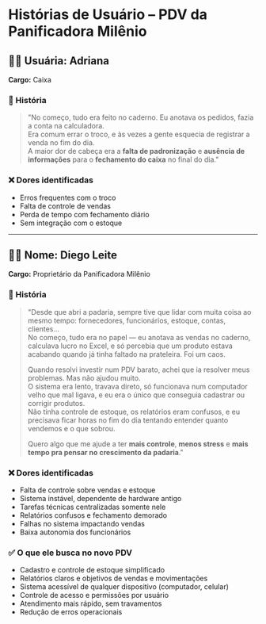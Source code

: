 
# Histórias de Usuário – PDV da Panificadora Milênio

## 👩‍💼 Usuária: Adriana  
**Cargo:** Caixa

### 📖 História

> "No começo, tudo era feito no caderno. Eu anotava os pedidos, fazia a conta na calculadora.  
> Era comum errar o troco, e às vezes a gente esquecia de registrar a venda no fim do dia.  
> A maior dor de cabeça era a **falta de padronização** e **ausência de informações** para o **fechamento do caixa** no final do dia."

### ❌ Dores identificadas
- Erros frequentes com o troco  
- Falta de controle de vendas  
- Perda de tempo com fechamento diário  
- Sem integração com o estoque  

---

## 🧔‍♂️ Nome: Diego Leite  
**Cargo:** Proprietário da Panificadora Milênio

### 📖 História

> "Desde que abri a padaria, sempre tive que lidar com muita coisa ao mesmo tempo: fornecedores, funcionários, estoque, contas, clientes...  
> No começo, tudo era no papel — eu anotava as vendas no caderno, calculava lucro no Excel, e só percebia que um produto estava acabando quando já tinha faltado na prateleira. Foi um caos.
>
> Quando resolvi investir num PDV barato, achei que ia resolver meus problemas. Mas não ajudou muito.  
> O sistema era lento, travava direto, só funcionava num computador velho que mal ligava, e eu era o único que conseguia cadastrar ou corrigir produtos.  
> Não tinha controle de estoque, os relatórios eram confusos, e eu precisava ficar horas no fim do dia tentando entender quanto vendemos e o que sobrou.
>
> Quero algo que me ajude a ter **mais controle**, **menos stress** e **mais tempo pra pensar no crescimento da padaria**."

### ❌ Dores identificadas
- Falta de controle sobre vendas e estoque  
- Sistema instável, dependente de hardware antigo  
- Tarefas técnicas centralizadas somente nele  
- Relatórios confusos e fechamento demorado  
- Falhas no sistema impactando vendas  
- Baixa autonomia dos funcionários  

### ✅ O que ele busca no novo PDV
- Cadastro e controle de estoque simplificado  
- Relatórios claros e objetivos de vendas e movimentações  
- Sistema acessível de qualquer dispositivo (computador, celular)  
- Controle de acesso e permissões por usuário  
- Atendimento mais rápido, sem travamentos  
- Redução de erros operacionais  
